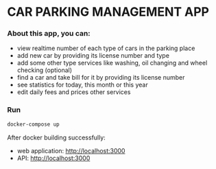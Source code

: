 # CAR PARKING MANAGEMENT APP

### About this app, you can:

- view realtime number of each type of cars in the parking place
- add new car by providing its license number and type
- add some other type services like washing, oil changing and wheel checking (optional)
- find a car and take bill for it by providing its license number
- see statistics for today, this month or this year
- edit daily fees and prices other services

### Run

```bash
docker-compose up
```

After docker building successfully:
- web application: <http://localhost:3000>
- API: <http://localhost:3000>
